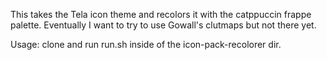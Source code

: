 This takes the Tela icon theme and recolors it with the catppuccin frappe palette. Eventually I want to try to use Gowall's clutmaps but not there yet. 

Usage: clone and run run.sh inside of the icon-pack-recolorer dir.
